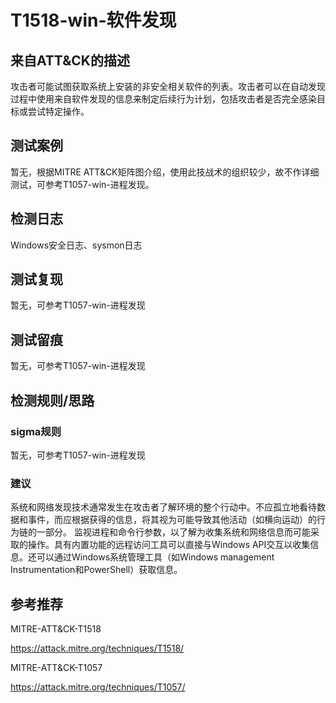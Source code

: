 # T1518-win-软件发现

## 来自ATT&CK的描述

攻击者可能试图获取系统上安装的非安全相关软件的列表。攻击者可以在自动发现过程中使用来自软件发现的信息来制定后续行为计划，包括攻击者是否完全感染目标或尝试特定操作。

## 测试案例

暂无，根据MITRE ATT&CK矩阵图介绍，使用此技战术的组织较少，故不作详细测试，可参考T1057-win-进程发现。

## 检测日志

Windows安全日志、sysmon日志

## 测试复现

暂无，可参考T1057-win-进程发现

## 测试留痕

暂无，可参考T1057-win-进程发现

## 检测规则/思路

### sigma规则

暂无，可参考T1057-win-进程发现

### 建议

系统和网络发现技术通常发生在攻击者了解环境的整个行动中。不应孤立地看待数据和事件，而应根据获得的信息，将其视为可能导致其他活动（如横向运动）的行为链的一部分。
监视进程和命令行参数，以了解为收集系统和网络信息而可能采取的操作。具有内置功能的远程访问工具可以直接与Windows API交互以收集信息。还可以通过Windows系统管理工具（如Windows management Instrumentation和PowerShell）获取信息。

## 参考推荐

MITRE-ATT&CK-T1518

<https://attack.mitre.org/techniques/T1518/>

MITRE-ATT&CK-T1057

<https://attack.mitre.org/techniques/T1057/>

